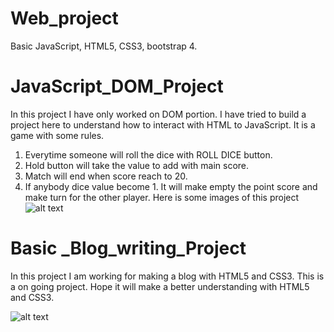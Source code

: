 # Web_project
Basic JavaScript, HTML5, CSS3, bootstrap 4.

# JavaScript_DOM_Project
In this project I have only worked on DOM portion. I have tried to build a project here to understand how to interact with HTML to JavaScript.
It is a game with some rules.
1. Everytime someone will roll the dice with ROLL DICE button.
2. Hold button will take the value to add with main score.
3. Match will end when score reach to 20.
4. If anybody dice value become 1. It will make empty the point score and make turn for the other player.
	Here is some images of this project
	![alt text](photo/to/Capture1.JPG)

# Basic _Blog_writing_Project
In this project I am working for making a blog with HTML5 and CSS3. This is a on going project. 
Hope it will make a better understanding with HTML5 and CSS3. 

![alt text](photo/to/blog.JPG)
